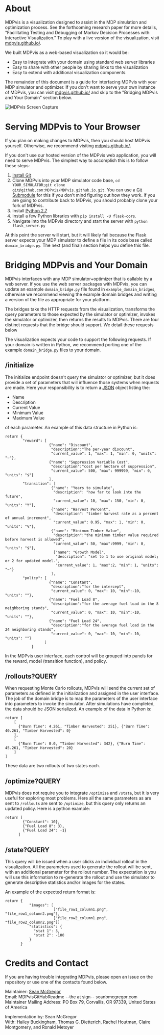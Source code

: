 # About

MDPvis is a visualization designed to assist in the MDP simulation and optimization process. See the forthcoming research paper for more details, "Facilitating Testing and Debugging of Markov Decision Processes with Interactive Visualization." To play with a live version of the visualization, visit [mdpvis.github.io/](http://mdpvis.github.io/).

We built MDPvis as a web-based visualization so it would be:

* Easy to integrate with your domain using standard web server libraries
* Easy to share with other people by sharing links to the visualization
* Easy to extend with additional visualization components

The remainder of this document is a guide for interfacing MDPvis with your MDP simulator and optimizer. If you don't want to serve your own instance of MDPvis, you can visit [mdpvis.github.io/](http://mdpvis.github.io/) and skip to the "Bridging MDPvis and Your Domain" section below.

![MDPvis Screen Capture](images/cover.png "MDPvis Screen Capture")

# Serving MDPvis to Your Browser

If you plan on making changes to MDPvis, then you should host MDPvis yourself. Otherwise, we recommend visiting [mdpvis.github.io/](http://mdpvis.github.io/).

If you don't use our hosted version of the MDPvis web application, you will need to serve MDPvis. The simplest way to accomplish this is to follow these steps:

1. [Install Git](https://git-scm.com/book/en/v2/Getting-Started-Installing-Git)
2. Clone MDPvis into your MDP simulator code base, `cd YOUR_SIMULATOR;git clone git@github.com:MDPvis/MDPvis.github.io.git`. You can use a [Git Submodule](https://git-scm.com/book/en/v2/Git-Tools-Submodules) for this if you don't mind figuring out how they work. If you are going to contribute back to MDPvis, you should probably clone your fork of MDPvis.
3. Install [Python 2.7](https://www.python.org/downloads/release/python-279/)
4. Install a few Python libraries with `pip install -U flask-cors`.
5. Navigate into the MDPvis directory and start the server with `python flask_server.py`

At this point the server will start, but it will likely fail because the Flask server expects your MDP simulator to define a file in its code base called `domain_bridge.py`. The next (and final) section helps you define this file.

# Bridging MDPvis and Your Domain

MDPvis interfaces with any MDP simulator+optimizer that is callable by a web server. If you use the web server packages with MDPvis, you can update an example `domain_bridge.py` file found in `example_domain_bridges`, otherwise we recommend viewing the example domain bridges and writing a version of the file as appropriate for your platform.

The bridges take the HTTP requests from the visualization, transforms the query parameters to those expected by the simulator or optimizer, invokes the simulator or optimizer, then returns the results to MDPvis. There are four distinct requests that the bridge should support. We detail these requests below

The visualization expects your code to support the following requests. If your domain is written in Python, we recommend porting one of the example `domain_bridge.py` files to your domain.

## /initialize

The initialize endpoint doesn't query the simulator or optimizer, but it does provide a set of parameters that will influence those systems when requests are made. Here your responsibility is to return a [JSON](http://www.copterlabs.com/blog/json-what-it-is-how-it-works-how-to-use-it/) object listing the:

* Name
* Description
* Current Value
* Minimum Value
* Maximum Value

of each parameter. An example of this data structure in Python is:

    return {
            "reward": [
                        {"name": "Discount",
                         "description":"The per-year discount",
                         "current_value": 1, "max": 1, "min": 0, "units": "~"},
                        {"name": "Suppression Variable Cost",
                         "description":"cost per hectare of suppression",
                         "current_value": 500, "max": 999999, "min": 0, "units": "$"}
                        ],
            "transition": [
                         {"name": "Years to simulate",
                          "description": "how far to look into the future",
                          "current_value": 10, "max": 150, "min": 0, "units": "Y"},
                         {"name": "Harvest Percent",
                          "description": "timber harvest rate as a percent of annual increment",
                          "current_value": 0.95, "max": 1, "min": 0, "units": "%"},
                         {"name": "Minimum Timber Value",
                          "description":"the minimum timber value required before harvest is allowed",
                          "current_value": 50, "max":9999, "min": 0, "units": "$"},
                          {"name": "Growth Model",
                           "description": "set to 1 to use original model; or 2 for updated model.",
                           "current_value": 1, "max":2, "min": 1, "units": "~"}
                         ],
            "policy": [
                        {"name": "Constant",
                         "description":"for the intercept",
                         "current_value": 0, "max": 10, "min":-10, "units": ""},
                        {"name": "Fuel Load 8",
                         "description":"for the average fuel load in the 8 neighboring stands",
                         "current_value": 0, "max": 10, "min":-10, "units": ""},
                        {"name": "Fuel Load 24",
                         "description":"for the average fuel load in the 24 neighboring stands",
                         "current_value": 0, "max": 10, "min":-10, "units": ""}
                      ]
                }

In the MDPvis user interface, each control will be grouped into panels for the reward, model (transition function), and policy.

## /rollouts?QUERY

When requesting Monte Carlo rollouts, MDPvis will send the current set of parameters as defined in the initialization and assigned in the user interface. The job of the domain bridge is to map the parameters of the user interface into parameters to invoke the simulator. After simulations have completed, the data should be JSON serialized. An example of the data in Python is:

    return [
        [
          {"Burn Time": 4.261, "Timber Harvested": 251}, {"Burn Time": 40.261, "Timber Harvested": 0}
        ],
        [
          {"Burn Time": 0.0, "Timber Harvested": 342}, {"Burn Time": 45.261, "Timber Harvested": 20}
        ]
    ]

These data are two rollouts of two states each.

## /optimize?QUERY

MDPvis does not require you to integrate `/optimize` and `/state`, but it is very useful for exploring most problems. Here all the same parameters as are sent to `/rollouts` are sent to `/optimize`, but this query only returns an updated policy. Here is a python example:

    return [
            {"Constant": 10},
            {"Fuel Load 8": 3},
            {"Fuel Load 24": -1}
          ]

## /state?QUERY

This query will be issued when a user clicks an individual rollout in the visualization. All the parameters used to generate the rollout will be sent, with an additional parameter for the rollout number. The expectation is you will use this information to re-generate the rollout and use the simulator to generate descriptive statistics and/or images for the states.

An example of the expected return format is:

    return {
               "images": [
                          ["file_row1_column1.png", "file_row1_column2.png"],
                          ["file_row2_column1.png", "file_row2_column2.png"]]
               "statistics": {
                 "stat 1": 5,
                 "stat 2": -100
               }
           }

# Credits and Contact

If you are having trouble integrating MDPvis, please open an issue on the repository or use one of the contacts found below.

Maintainer: [Sean McGregor](http://seanbmcgregor.com)  
Email: MDPvisGitHubReadme --the at sign-- seanbmcgregor.com  
Maintainer Mailing Address: PO Box 79, Corvallis, OR 97339, United States of America  

Implementation by: Sean McGregor  
With: Hailey Buckingham, Thomas G. Dietterich, Rachel Houtman, Claire Montgomery, and Ronald Metoyer

